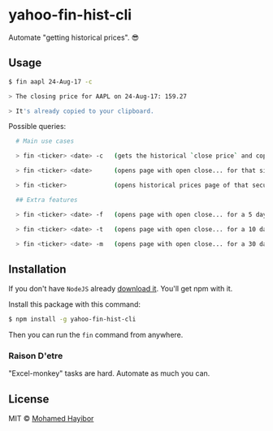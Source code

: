# yahoo-fin-hist-cli

Automate "getting historical prices". :sunglasses:

## Usage

```sh
$ fin aapl 24-Aug-17 -c

> The closing price for AAPL on 24-Aug-17: 159.27

> It's already copied to your clipboard.
```

Possible queries:

```sh
  # Main use cases

  > fin <ticker> <date> -c   (gets the historical `close price` and copies it to the clipboard)

  > fin <ticker> <date>      (opens page with open close... for that single day)

  > fin <ticker>             (opens historical prices page of that security)

  ## Extra features

  > fin <ticker> <date> -f   (opens page with open close... for a 5 days range)

  > fin <ticker> <date> -t   (opens page with open close... for a 10 days range)

  > fin <ticker> <date> -m   (opens page with open close... for a 30 days range)

```

## Installation

If you don't have `NodeJS` already [download it](https://nodejs.org/en/download/). You'll get npm with it.

Install this package with this command:
```sh
$ npm install -g yahoo-fin-hist-cli
```

Then you can run the `fin` command from anywhere.

### Raison D'etre

"Excel-monkey" tasks are hard. Automate as much you can.

## License
MIT © [Mohamed Hayibor](http://github.com/mohamedhayibor)